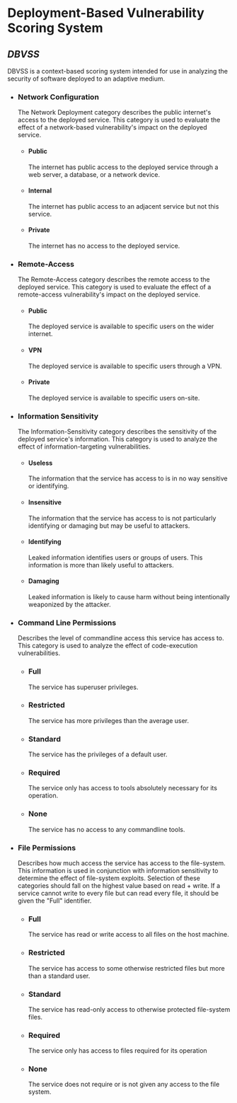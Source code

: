 # Deployment-Based Vulnerability Scoring System

## _DBVSS_

DBVSS is a context-based scoring system intended for use in analyzing the security of software deployed to an adaptive
medium.

* ### Network Configuration
  The Network Deployment category describes the public internet's access to the deployed service. This category is used
  to evaluate the effect of a network-based vulnerability's impact on the deployed service.
    * #### Public
      The internet has public access to the deployed service through a web server, a database, or a network device.
    * #### Internal
      The internet has public access to an adjacent service but not this service.
    * #### Private
      The internet has no access to the deployed service.

* ### Remote-Access
  The Remote-Access category describes the remote access to the deployed service. This category is used to evaluate the
  effect of a remote-access vulnerability's impact on the deployed service.
    * #### Public
      The deployed service is available to specific users on the wider internet.
    * #### VPN
      The deployed service is available to specific users through a VPN.
    * #### Private
      The deployed service is available to specific users on-site.

* ### Information Sensitivity
  The Information-Sensitivity category describes the sensitivity of the deployed service's information. This category is
  used to analyze the effect of information-targeting vulnerabilities.
    * #### Useless
      The information that the service has access to is in no way sensitive or identifying.
    * #### Insensitive
      The information that the service has access to is not particularly identifying or damaging but may be useful to
      attackers.
    * #### Identifying
      Leaked information identifies users or groups of users. This information is more than likely useful to attackers.
    * #### Damaging
      Leaked information is likely to cause harm without being intentionally weaponized by the attacker.

* ### Command Line Permissions
  Describes the level of commandline access this service has access to. This category is used to analyze the effect of
  code-execution vulnerabilities.
    * ### Full
      The service has superuser privileges.
    * ### Restricted
      The service has more privileges than the average user.
    * ### Standard
      The service has the privileges of a default user.
    * ### Required
      The service only has access to tools absolutely necessary for its operation.
    * ### None
      The service has no access to any commandline tools.

* ### File Permissions
  Describes how much access the service has access to the file-system. This information is used in conjunction with
  information sensitivity to determine the effect of file-system exploits.
  Selection of these categories should fall on the highest value based on read + write. If a service cannot write to
  every file but can read every file, it should be given the "Full" identifier.
    * ### Full
      The service has read or write access to all files on the host machine.
    * ### Restricted
      The service has access to some otherwise restricted files but more than a standard user.
    * ### Standard
      The service has read-only access to otherwise protected file-system files.
    * ### Required
      The service only has access to files required for its operation
    * ### None
      The service does not require or is not given any access to the file system.
